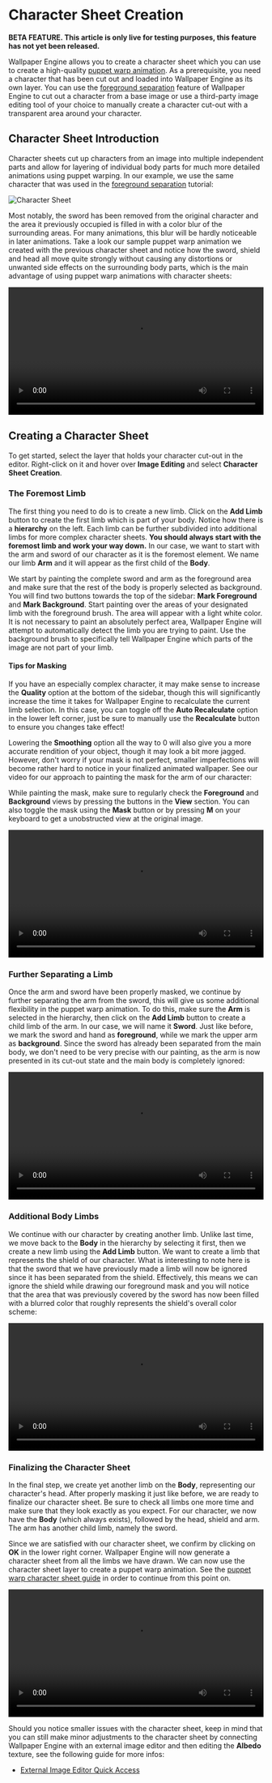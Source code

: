 # Character Sheet Creation

**BETA FEATURE. This article is only live for testing purposes, this feature has not yet been released.**

Wallpaper Engine allows you to create a character sheet which you can use to create a high-quality [puppet warp animation](/scene/puppet-warp/introduction). As a prerequisite, you need a character that has been cut out and loaded into Wallpaper Engine as its own layer. You can use the [foreground separation](/scene/image-preparation/foreground-separation) feature of Wallpaper Engine to cut out a character from a base image or use a third-party image editing tool of your choice to manually create a character cut-out with a transparent area around your character.

## Character Sheet Introduction

Character sheets cut up characters from an image into multiple independent parts and allow for layering of individual body parts for much more detailed animations using puppet warping. In our example, we use the same character that was used in the [foreground separation](/scene/image-preparation/foreground-separation) tutorial:

![Character Sheet](/img/character-sheet-creation/character_sheet_example.png)

Most notably, the sword has been removed from the original character and the area it previously occupied is filled in with a color blur of the surrounding areas. For many animations, this blur will be hardly noticeable in later animations. Take a look our sample puppet warp animation we created with the previous character sheet and notice how the sword, shield and head all move quite strongly without causing any distortions or unwanted side effects on the surrounding body parts, which is the main advantage of using puppet warp animations with character sheets:

<video width="100%" controls autoplay loop>
  <source src="/videos/character_sheet_puppet_warp.mp4" type="video/mp4">
  Your browser does not support the video tag.
</video>


## Creating a Character Sheet

To get started, select the layer that holds your character cut-out in the editor. Right-click on it and hover over **Image Editing** and select **Character Sheet Creation**.

### The Foremost Limb

The first thing you need to do is to create a new limb. Click on the **Add Limb** button to create the first limb which is part of your body. Notice how there is a **hierarchy** on the left. Each limb can be further subdivided into additional limbs for more complex character sheets. **You should always start with the foremost limb and work your way down.** In our case, we want to start with the arm and sword of our character as it is the foremost element. We name our limb **Arm** and it will appear as the first child of the **Body**.

We start by painting the complete sword and arm as the foreground area and make sure that the rest of the body is properly selected as background. You will find two buttons towards the top of the sidebar: **Mark Foreground** and **Mark Background**. Start painting over the areas of your designated limb with the foreground brush. The area will appear with a light white color. It is not necessary to paint an absolutely perfect area, Wallpaper Engine will attempt to automatically detect the limb you are trying to paint. Use the background brush to specifically tell Wallpaper Engine which parts of the image are not part of your limb.

#### Tips for Masking

If you have an especially complex character, it may make sense to increase the **Quality** option at the bottom of the sidebar, though this will significantly increase the time it takes for Wallpaper Engine to recalculate the current limb selection. In this case, you can toggle off the **Auto Recalculate** option in the lower left corner, just be sure to manually use the **Recalculate** button to ensure you changes take effect!

Lowering the **Smoothing** option all the way to 0 will also give you a more accurate rendition of your object, though it may look a bit more jagged. However, don't worry if your mask is not perfect, smaller imperfections will become rather hard to notice in your finalized animated wallpaper. See our video for our approach to painting the mask for the arm of our character:

While painting the mask, make sure to regularly check the **Foreground** and **Background** views by pressing the buttons in the **View** section. You can also toggle the mask using the **Mask** button or by pressing **M** on your keyboard to get a unobstructed view at the original image.


<video width="100%" controls>
  <source src="/videos/cs_arm.mp4" type="video/mp4">
  Your browser does not support the video tag.
</video>

### Further Separating a Limb

Once the arm and sword have been properly masked, we continue by further separating the arm from the sword, this will give us some additional flexibility in the puppet warp animation. To do this, make sure the **Arm** is selected in the hierarchy, then click on the **Add Limb** button to create a child limb of the arm. In our case, we will name it **Sword**. Just like before, we mark the sword and hand as **foreground**, while we mark the upper arm as **background**. Since the sword has already been separated from the main body, we don't need to be very precise with our painting, as the arm is now presented in its cut-out state and the main body is completely ignored:

<video width="100%" controls>
  <source src="/videos/cs_sword.mp4" type="video/mp4">
  Your browser does not support the video tag.
</video>

### Additional Body Limbs

We continue with our character by creating another limb. Unlike last time, we move back to the **Body** in the hierarchy by selecting it first, then we create a new limb using the **Add Limb** button. We want to create a limb that represents the shield of our character. What is interesting to note here is that the sword that we have previously made a limb will now be ignored since it has been separated from the shield. Effectively, this means we can ignore the shield while drawing our foreground mask and you will notice that the area that was previously covered by the sword has now been filled with a blurred color that roughly represents the shield's overall color scheme:

<video width="100%" controls>
  <source src="/videos/cs_shield.mp4" type="video/mp4">
  Your browser does not support the video tag.
</video>

### Finalizing the Character Sheet

In the final step, we create yet another limb on the **Body**, representing our character's head. After properly masking it just like before, we are ready to finalize our character sheet. Be sure to check all limbs one more time and make sure that they look exactly as you expect. For our character, we now have the **Body** (which always exists), followed by the head, shield and arm. The arm has another child limb, namely the sword.

Since we are satisfied with our character sheet, we confirm by clicking on **OK** in the lower right corner. Wallpaper Engine will now generate a character sheet from all the limbs we have drawn. We can now use the character sheet layer to create a puppet warp animation. See the [puppet warp character sheet guide](/scene/puppet-warp/charactersheet) in order to continue from this point on.

<video width="100%" controls>
  <source src="/videos/cs_summary.mp4" type="video/mp4">
  Your browser does not support the video tag.
</video>

Should you notice smaller issues with the character sheet, keep in mind that you can still make minor adjustments to the character sheet by connecting Wallpaper Engine with an external image editor and then editing the **Albedo** texture, see the following guide for more infos:

* [External Image Editor Quick Access](/scene/image-preparation/external-editor)